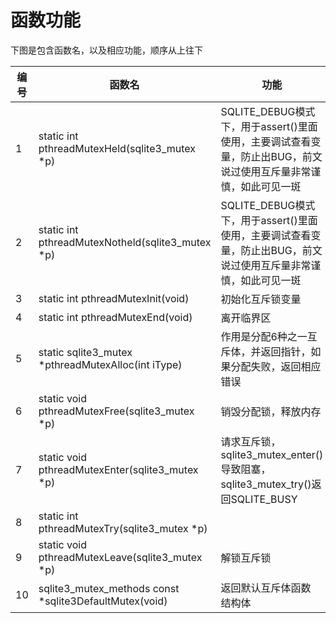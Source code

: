 # 函数功能

下图是包含函数名，以及相应功能，顺序从上往下

|编号|函数名|功能
| -- | -- | -- |
|1|static int pthreadMutexHeld(sqlite3_mutex *p)|SQLITE_DEBUG模式下，用于assert()里面使用，主要调试查看变量，防止出BUG，前文说过使用互斥量非常谨慎，如此可见一斑
|2|static int pthreadMutexNotheld(sqlite3_mutex *p)|SQLITE_DEBUG模式下，用于assert()里面使用，主要调试查看变量，防止出BUG，前文说过使用互斥量非常谨慎，如此可见一斑
|3|static int pthreadMutexInit(void)|初始化互斥锁变量
|4|static int pthreadMutexEnd(void)|离开临界区
|5|static sqlite3_mutex *pthreadMutexAlloc(int iType)|作用是分配6种之一互斥体，并返回指针，如果分配失败，返回相应错误
|6|static void pthreadMutexFree(sqlite3_mutex *p)|销毁分配锁，释放内存
|7|static void pthreadMutexEnter(sqlite3_mutex *p)|请求互斥锁，sqlite3_mutex_enter()导致阻塞，sqlite3_mutex_try()返回SQLITE_BUSY
|8|static int pthreadMutexTry(sqlite3_mutex *p)|
|9|static void pthreadMutexLeave(sqlite3_mutex *p)|解锁互斥锁
|10|sqlite3_mutex_methods const *sqlite3DefaultMutex(void)|返回默认互斥体函数 结构体
